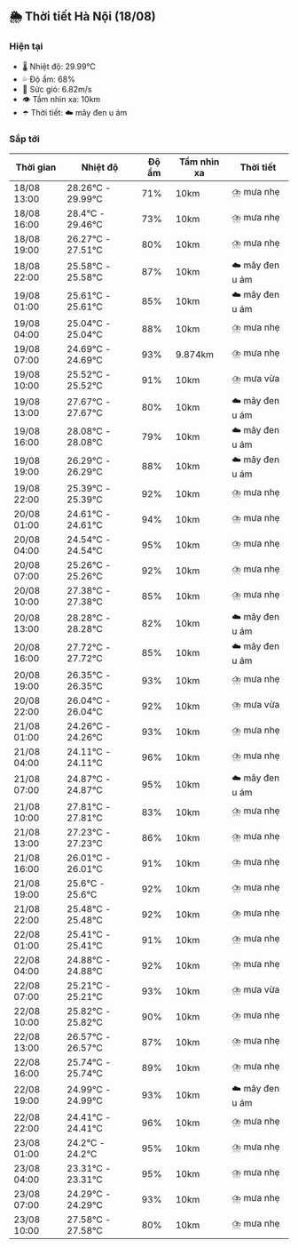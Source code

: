 ## 🌦️ Thời tiết Hà Nội (18/08)

### Hiện tại

- 🌡️ Nhiệt độ: 29.99℃
- 💦 Độ ẩm: 68%
- 💨 Sức gió: 6.82m/s
- 👁️ Tầm nhìn xa: 10km
- ☂️ Thời tiết: ☁️ mây đen u ám

### Sắp tới

| Thời gian | Nhiệt độ | Độ ẩm | Tầm nhìn xa | Thời tiết |
| --- | --- | --- | --- | --- |
| 18/08 13:00 | 28.26℃ - 29.99℃ | 71% | 10km | ⛈️ mưa nhẹ |
| 18/08 16:00 | 28.4℃ - 29.46℃ | 73% | 10km | ⛈️ mưa nhẹ |
| 18/08 19:00 | 26.27℃ - 27.51℃ | 80% | 10km | ⛈️ mưa nhẹ |
| 18/08 22:00 | 25.58℃ - 25.58℃ | 87% | 10km | ☁️ mây đen u ám |
| 19/08 01:00 | 25.61℃ - 25.61℃ | 85% | 10km | ☁️ mây đen u ám |
| 19/08 04:00 | 25.04℃ - 25.04℃ | 88% | 10km | ⛈️ mưa nhẹ |
| 19/08 07:00 | 24.69℃ - 24.69℃ | 93% | 9.874km | ⛈️ mưa nhẹ |
| 19/08 10:00 | 25.52℃ - 25.52℃ | 91% | 10km | ⛈️ mưa vừa |
| 19/08 13:00 | 27.67℃ - 27.67℃ | 80% | 10km | ☁️ mây đen u ám |
| 19/08 16:00 | 28.08℃ - 28.08℃ | 79% | 10km | ☁️ mây đen u ám |
| 19/08 19:00 | 26.29℃ - 26.29℃ | 88% | 10km | ☁️ mây đen u ám |
| 19/08 22:00 | 25.39℃ - 25.39℃ | 92% | 10km | ⛈️ mưa nhẹ |
| 20/08 01:00 | 24.61℃ - 24.61℃ | 94% | 10km | ⛈️ mưa nhẹ |
| 20/08 04:00 | 24.54℃ - 24.54℃ | 95% | 10km | ⛈️ mưa nhẹ |
| 20/08 07:00 | 25.26℃ - 25.26℃ | 92% | 10km | ⛈️ mưa nhẹ |
| 20/08 10:00 | 27.38℃ - 27.38℃ | 85% | 10km | ⛈️ mưa nhẹ |
| 20/08 13:00 | 28.28℃ - 28.28℃ | 82% | 10km | ☁️ mây đen u ám |
| 20/08 16:00 | 27.72℃ - 27.72℃ | 85% | 10km | ☁️ mây đen u ám |
| 20/08 19:00 | 26.35℃ - 26.35℃ | 93% | 10km | ⛈️ mưa nhẹ |
| 20/08 22:00 | 26.04℃ - 26.04℃ | 92% | 10km | ⛈️ mưa vừa |
| 21/08 01:00 | 24.26℃ - 24.26℃ | 93% | 10km | ⛈️ mưa nhẹ |
| 21/08 04:00 | 24.11℃ - 24.11℃ | 96% | 10km | ⛈️ mưa nhẹ |
| 21/08 07:00 | 24.87℃ - 24.87℃ | 95% | 10km | ☁️ mây đen u ám |
| 21/08 10:00 | 27.81℃ - 27.81℃ | 83% | 10km | ⛈️ mưa nhẹ |
| 21/08 13:00 | 27.23℃ - 27.23℃ | 86% | 10km | ⛈️ mưa nhẹ |
| 21/08 16:00 | 26.01℃ - 26.01℃ | 91% | 10km | ⛈️ mưa nhẹ |
| 21/08 19:00 | 25.6℃ - 25.6℃ | 92% | 10km | ⛈️ mưa nhẹ |
| 21/08 22:00 | 25.48℃ - 25.48℃ | 92% | 10km | ⛈️ mưa nhẹ |
| 22/08 01:00 | 25.41℃ - 25.41℃ | 91% | 10km | ⛈️ mưa nhẹ |
| 22/08 04:00 | 24.88℃ - 24.88℃ | 92% | 10km | ⛈️ mưa nhẹ |
| 22/08 07:00 | 25.21℃ - 25.21℃ | 93% | 10km | ⛈️ mưa vừa |
| 22/08 10:00 | 25.82℃ - 25.82℃ | 90% | 10km | ⛈️ mưa nhẹ |
| 22/08 13:00 | 26.57℃ - 26.57℃ | 87% | 10km | ⛈️ mưa nhẹ |
| 22/08 16:00 | 25.74℃ - 25.74℃ | 89% | 10km | ⛈️ mưa nhẹ |
| 22/08 19:00 | 24.99℃ - 24.99℃ | 93% | 10km | ☁️ mây đen u ám |
| 22/08 22:00 | 24.41℃ - 24.41℃ | 96% | 10km | ⛈️ mưa nhẹ |
| 23/08 01:00 | 24.2℃ - 24.2℃ | 95% | 10km | ⛈️ mưa nhẹ |
| 23/08 04:00 | 23.31℃ - 23.31℃ | 95% | 10km | ⛈️ mưa nhẹ |
| 23/08 07:00 | 24.29℃ - 24.29℃ | 93% | 10km | ⛈️ mưa nhẹ |
| 23/08 10:00 | 27.58℃ - 27.58℃ | 80% | 10km | ⛈️ mưa nhẹ |
